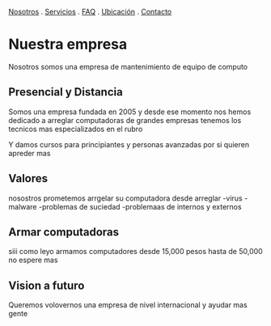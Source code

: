 [Nosotros](./nosotros.md) . [Servicios](./servicios.md) . [FAQ](FAQ.md) . [Ubicación](ubicacion.md) . [Contacto](./contacto.md)

# Nuestra empresa

 Nosotros somos una empresa de mantenimiento de equipo de computo

## Presencial y Distancia
 
 Somos una empresa fundada en 2005 y desde ese momento nos hemos dedicado a arreglar computadoras de grandes empresas 
 tenemos los tecnicos mas especializados en el rubro
  
  Y damos cursos para principiantes y personas avanzadas por si quieren apreder mas
  
 ## Valores
 
 nosostros prometemos arrgelar su computadora 
 desde arreglar 
 -virus
 -malware
 -problemas de suciedad
 -problemaas de internos y externos
 
 ## Armar computadoras 
 
 siii como leyo armamos computadores desde  15,000 pesos hasta de 50,000 
 no espere mas 

## Vision a futuro

Queremos volovernos una empresa de nivel internacional y ayudar mas gente
 









